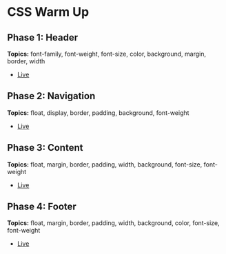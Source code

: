 # CSS Warm Up

## Phase 1: Header

**Topics:** font-family, font-weight, font-size, color, background, margin, border, width

- [Live][live-01]

[live-01]: http://appacademy.github.io/css-warm-up/solution/01-header.html


## Phase 2: Navigation

**Topics:** float, display, border, padding, background, font-weight

- [Live][live-02]

[live-02]: http://appacademy.github.io/css-warm-up/solution/02-navigation.html


## Phase 3: Content

**Topics:** float, margin, border, padding, width, background, font-size, font-weight

- [Live][live-03]

[live-03]: http://appacademy.github.io/css-warm-up/solution/03-content.html


## Phase 4: Footer

**Topics:** float, margin, border, padding, width, background, color, font-size, font-weight

- [Live][live-04]

[live-04]: http://appacademy.github.io/css-warm-up/solution/04-footer.html

